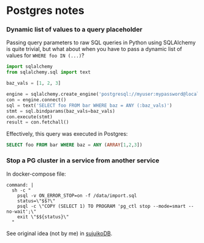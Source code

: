 # Postgres notes

### Dynamic list of values to a query placeholder

Passing query parameters to raw SQL queries in Python using SQLAlchemy is quite trivial, but what about when you have to pass a dynamic list of values for `WHERE foo IN (...)`?

```python
import sqlalchemy
from sqlalchemy.sql import text

baz_vals = [1, 2, 3]

engine = sqlalchemy.create_engine('postgresql://myuser:mypassword@localhost/mydatabase')
con = engine.connect()
sql = text('SELECT foo FROM bar WHERE baz = ANY (:baz_vals)')
stmt = sql.bindparams(baz_vals=baz_vals)
con.execute(stmt)
result = con.fetchall()
```

Effectively, this query was executed in Postgres:

```sql
SELECT foo FROM bar WHERE baz = ANY (ARRAY[1,2,3])
```
  
### Stop a PG cluster in a service from another service

In docker-compose file:

```
command: |
  sh -c "
    psql -v ON_ERROR_STOP=on -f /data/import.sql
    status=\"$$?\"
    psql -c \"COPY (SELECT 1) TO PROGRAM 'pg_ctl stop --mode=smart --no-wait';\"
    exit \"$${status}\"
  "
```

See original idea (not by me) in [sujuikoDB](https://github.com/datarttu/sujuikoDB/blob/6c0e9e1bee4a5464864c014d0bf26439781f32b2/docker-compose.test.yml).
